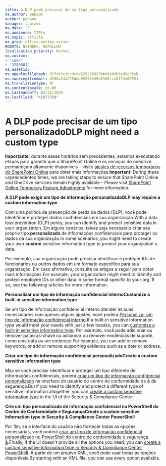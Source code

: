 ```yaml
---
title: A DLP pode precisar de um tipo personalizado
ms.author: pebaum
author: pebaum
manager: laurawi
ms.date: ''
ms.audience: ITPro
ms.topic: article
ms.prod: office-online-server
ROBOTS: NOINDEX, NOFOLLOW
localization_priority: Normal
ms.custom:
- "1647"
- "3200001"
ms.assetid: ''
ms.openlocfilehash: 87fcb5c3cc9ccd525265097b66d9d9b3a85c5feb
ms.sourcegitcommit: d108a2da2f5dab05246e30b5108cca5173e09051
ms.translationtype: MT
ms.contentlocale: pt-BR
ms.lasthandoff: 03/26/2020
ms.locfileid: "42977258"
---
```

# <a name="dlp-might-need-a-custom-type"></a><span data-ttu-id="2ea45-102">A DLP pode precisar de um tipo personalizado</span><span class="sxs-lookup"><span data-stu-id="2ea45-102">DLP might need a custom type</span></span>

<span data-ttu-id="2ea45-103">**Importante**: durante esses horários sem precedentes, estamos executando etapas para garantir que o SharePoint Online e os serviços do onedrive permaneçam altamente disponíveis – visite [ajustes de recursos temporários do SharePoint Online](https://aka.ms/ODSPAdjustments) para obter mais informações.</span><span class="sxs-lookup"><span data-stu-id="2ea45-103">**Important**: During these unprecedented times, we are taking steps to ensure that SharePoint Online and OneDrive services remain highly available – Please visit [SharePoint Online Temporary Feature Adjustments](https://aka.ms/ODSPAdjustments) for more information.</span></span>

<span data-ttu-id="2ea45-104">**A DLP pode exigir um tipo de informação personalizado**</span><span class="sxs-lookup"><span data-stu-id="2ea45-104">**DLP may require a custom information type**</span></span>

<span data-ttu-id="2ea45-105">Com uma política de prevenção de perda de dados (DLP), você pode identificar e proteger dados confidenciais em sua organização.</span><span class="sxs-lookup"><span data-stu-id="2ea45-105">With a data loss prevention (DLP) policy, you can identify and protect sensitive data in your organization.</span></span> <span data-ttu-id="2ea45-106">Em alguns cenários, talvez seja necessário criar seu próprio tipo **personalizado** de informações confidenciais para proteger os dados da sua organização.</span><span class="sxs-lookup"><span data-stu-id="2ea45-106">In some scenarios, you might need to create your own **custom** sensitive information type to protect your organization's data.</span></span>

<span data-ttu-id="2ea45-107">Por exemplo, sua organização pode precisar identificar e proteger IDs de funcionários ou outros dados em um formato específico para sua organização. Em caso afirmativo, consulte os artigos a seguir para obter mais informações.</span><span class="sxs-lookup"><span data-stu-id="2ea45-107">For example, your organization might need to identify and protect employee IDs or other data in some format specific to your org. If so, see the following articles for more information.</span></span>
  
 <span data-ttu-id="2ea45-108">**Personalizar um tipo de informação confidencial interno**</span><span class="sxs-lookup"><span data-stu-id="2ea45-108">**Customize a built-in sensitive information type**</span></span>
  
<span data-ttu-id="2ea45-109">Se um tipo de informação confidencial interno atender às suas necessidades com apenas alguns ajustes, você poderá [Personalizar um tipo de informação confidencial interno](https://docs.microsoft.com/office365/securitycompliance/customize-a-built-in-sensitive-information-type).</span><span class="sxs-lookup"><span data-stu-id="2ea45-109">If a built-in sensitive information type would meet your needs with just a few tweaks, you can [customize a built-in sensitive information type](https://docs.microsoft.com/office365/securitycompliance/customize-a-built-in-sensitive-information-type).</span></span> <span data-ttu-id="2ea45-110">Por exemplo, você pode adicionar ou remover palavras-chave ou adicionar ou remover evidências de suporte, como uma data ou um endereço.</span><span class="sxs-lookup"><span data-stu-id="2ea45-110">For example, you can add or remove keywords, or add or remove supporting evidence such as a date or address.</span></span>
  
 <span data-ttu-id="2ea45-111">**Criar um tipo de informação confidencial personalizado**</span><span class="sxs-lookup"><span data-stu-id="2ea45-111">**Create a custom sensitive information type**</span></span>
  
<span data-ttu-id="2ea45-112">Mas se você precisar identificar e proteger um tipo diferente de informações confidenciais, poderá [criar um tipo de informação confidencial personalizado](https://docs.microsoft.com/office365/securitycompliance/create-a-custom-sensitive-information-type) na interface do usuário do centro de conformidade de & de segurança.</span><span class="sxs-lookup"><span data-stu-id="2ea45-112">But if you need to identify and protect a different type of sensitive information altogether, you can [create a custom sensitive information type](https://docs.microsoft.com/office365/securitycompliance/create-a-custom-sensitive-information-type) in the UI of the Security & Compliance Center.</span></span>
  
<span data-ttu-id="2ea45-113">**Crie um tipo personalizado de informação confidencial no PowerShell do Centro de Conformidade e Segurança**</span><span class="sxs-lookup"><span data-stu-id="2ea45-113">**Create a custom sensitive information type in Security & Compliance Center PowerShell**</span></span>

<span data-ttu-id="2ea45-114">Por fim, se a interface do usuário não fornecer todas as opções necessárias, você poderá [criar um tipo de informação confidencial personalizado no PowerShell do centro de conformidade e segurança &](https://docs.microsoft.com/office365/securitycompliance/create-a-custom-sensitive-information-type-in-scc-powershell).</span><span class="sxs-lookup"><span data-stu-id="2ea45-114">Finally, if the UI doesn't provide all the options you need, you can [create a custom sensitive information type in Security & Compliance Center PowerShell](https://docs.microsoft.com/office365/securitycompliance/create-a-custom-sensitive-information-type-in-scc-powershell).</span></span> <span data-ttu-id="2ea45-115">A partir de um arquivo XML, você pode usar todas as opções disponíveis.</span><span class="sxs-lookup"><span data-stu-id="2ea45-115">By starting with an XML file, you can use every option available.</span></span>
